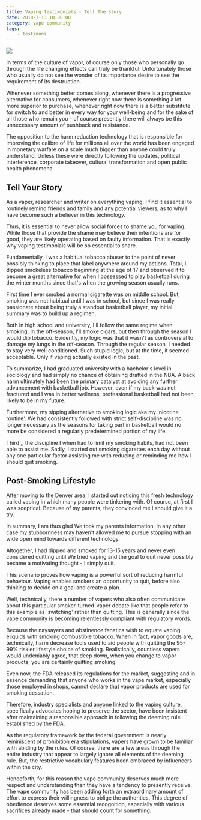```yaml
---
title: Vaping Testimonials - Tell The Story
date: 2018-7-13 10:00:00
category: vape community
tags:
	- testimoni
---
```


![](/img/3.jpg)

In terms of the culture of vapor, of course only those who personally go through the life changing effects can truly be thankful. Unfortunately those who usually do not see the wonder of its importance desire to see the requirement of its destruction.

Whenever something better comes along, whenever there is a progressive alternative for consumers, whenever right now there is something a lot more superior to purchase, whenever right now there is a better substitute for switch to and better in every way for your well-being and for the sake of all those who remain you - of course presently there will always be this unnecessary amount of pushback and resistance.

<!-- more -->

The opposition to the harm reduction technology that is responsible for improving the calibre of life for millions all over the world has been engaged in monetary warfare on a scale much bigger than anyone could truly understand. Unless these were directly following the updates, political interference, corporate takeover, cultural transformation and open public health phenomena

## Tell Your Story

As a vaper, researcher and writer on everything vaping, I find it essential to routinely remind friends and family and any potential viewers, as to why I have become such a believer in this technology.

Thus, it is essential to never allow social forces to shame you for vaping. While those that provide the shame may believe their intentions are for good, they are likely operating based on faulty information. That is exactly why vaping testimonials will be so essential to share.

Fundamentally, I was a habitual tobacco abuser to the point of never possibly thinking to place that label anywhere around my actions. Total, I dipped smokeless tobacco beginning at the age of 17 and observed it to become a great alternative for when I possessed to play basketball during the winter months since that's when the growing season usually runs.

First time I ever smoked a normal cigarette was on middle school. But, smoking was not habitual until I was in school, but since I was really passionate about being truly a standout basketball player, my initial summary was to build up a regimen.

Both in high school and university, I'll follow the same regime when smoking. In the off-season, I'll smoke cigars, but then through the season I would dip tobacco. Evidently, my logic was that it wasn't as controversial to damage my lungs in the off-season. Through the regular season, I needed to stay very well conditioned. Such stupid logic, but at the time, it seemed acceptable. Only if vaping actually existed in the past.

To summarize, I had graduated university with a bachelor's level in sociology and had simply no chance of obtaining drafted in the NBA. A back harm ultimately had been the primary catalyst at avoiding any further advancement with basketball job. However, even if my back was not fractured and I was in better wellness, professional basketball had not been likely to be in my future.

Furthermore, my sipping alternative to smoking logic aka my 'nicotine routine'. We had consistently followed with strict self-discipline was no longer necessary as the seasons for taking part in basketball would no more be considered a regularly predetermined portion of my life.

Third ,, the discipline I when had to limit my smoking habits, had not been able to assist me. Sadly, I started out smoking cigarettes each day without any one particular factor assisting me with reducing or reminding me how I should quit smoking.

## Post-Smoking Lifestyle

After moving to the Denver area, I started out noticing this fresh technology called vaping in which many people were tinkering with. Of course, at first I was sceptical. Because of my parents, they convinced me I should give it a try.

In summary, I am thus glad We took my parents information. In any other case my stubbornness may haven't allowed me to pursue stopping with an wide open mind towards different technology.

Altogether, I had dipped and smoked for 13-15 years and never even considered quitting until We tried vaping and the goal to quit never possibly became a motivating thought - I simply quit.

This scenario proves how vaping is a powerful sort of reducing harmful behaviour. Vaping enables smokers an opportunity to quit, before also thinking to decide on a goal and create a plan.

Well, technically, there a number of vapers who also often communicate about this particular smoker-turned-vaper debate like that people refer to this example as 'switching' rather than quitting. This is generally since the vape community is becoming relentlessly compliant with regulatory words.

Because the naysayers and abstinence fanatics wish to equate vaping eliquids with smoking combustible tobacco. When in fact, vapor goods are, technically, harm decrease tools used to aid people with quitting the 95-99% riskier lifestyle choice of smoking. Realistically, countless vapers would undeniably agree, that deep down, when you change to vapor products, you are certainly quitting smoking.

Even now, the FDA released its regulations for the market, suggesting and in essence demanding that anyone who works in the vape market, especially those employed in shops, cannot declare that vapor products are used for smoking cessation.

Therefore, industry specialists and anyone linked to the vaping culture, specifically advocates hoping to preserve the sector, have been insistent after maintaining a responsible approach in following the deeming rule established by the FDA.

As the regulatory framework by the federal government is nearly reminiscent of prohibition era stipulations, vapers have grown to be familiar with abiding by the rules. Of course, there are a few areas through the entire industry that appear to largely ignore all elements of the deeming rule. But, the restrictive vocabulary features been embraced by influencers within the city.

Henceforth, for this reason the vape community deserves much more respect and understanding than they have a tendency to presently receive. The vape community has been adding forth an extraordinary amount of effort to express their willingness to oblige the authorities. This degree of obedience deserves some essential recognition, especially with various sacrifices already made - that should count for something.
